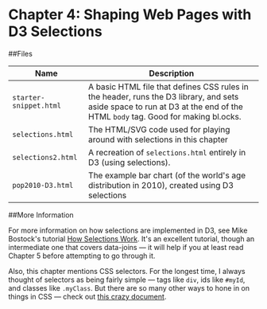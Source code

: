 Chapter 4: Shaping Web Pages with D3 Selections
==========

##Files

Name | Description
---|---------
`starter-snippet.html` | A basic HTML file that defines CSS rules in the header, runs the D3 library, and sets aside space to run at D3 at the end of the HTML `body` tag. Good for making bl.ocks.
`selections.html` | The HTML/SVG code used for playing around with selections in this chapter
`selections2.html` | A recreation of `selections.html` entirely in D3 (using selections).
`pop2010-D3.html` | The example bar chart (of the world's age distribution in 2010), created using D3 selections

##More Information

For more information on how selections are implemented in D3, see Mike Bostock's tutorial [How Selections Work](http://bost.ocks.org/mike/selection/). It's an excellent tutorial, though an intermediate one that covers data-joins — it will help if you at least read Chapter 5 before attempting to go through it.

Also, this chapter mentions CSS selectors. For the longest time, I always thought of selectors as being fairly simple — tags like `div`, ids like `#myId`, and classes like `.myClass`. But there are so many other ways to hone in on things in CSS — check out [this crazy document](http://www.w3.org/TR/css3-selectors/).